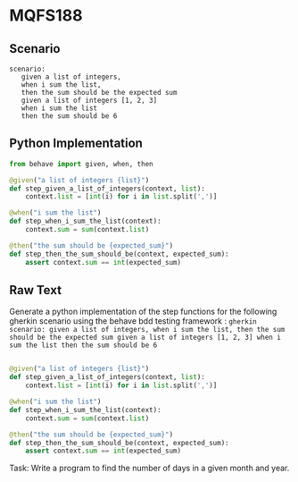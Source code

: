 # MQFS188
## Scenario
```gherkin
scenario: 
   given a list of integers, 
   when i sum the list, 
   then the sum should be the expected sum 
   given a list of integers [1, 2, 3] 
   when i sum the list 
   then the sum should be 6
```


## Python Implementation
```python
from behave import given, when, then

@given("a list of integers {list}")
def step_given_a_list_of_integers(context, list):
    context.list = [int(i) for i in list.split(',')]

@when("i sum the list")
def step_when_i_sum_the_list(context):
    context.sum = sum(context.list)

@then("the sum should be {expected_sum}")
def step_then_the_sum_should_be(context, expected_sum):
    assert context.sum == int(expected_sum)
```


## Raw Text
Generate a python implementation of the step functions for the following gherkin scenario using the behave bdd testing framework : ```gherkin scenario: given a list of integers, when i sum the list, then the sum should be the expected sum given a list of integers [1, 2, 3] when i sum the list then the sum should be 6 ```



```python from behave import given, when, then

@given("a list of integers {list}")
def step_given_a_list_of_integers(context, list):
    context.list = [int(i) for i in list.split(',')]

@when("i sum the list")
def step_when_i_sum_the_list(context):
    context.sum = sum(context.list)

@then("the sum should be {expected_sum}")
def step_then_the_sum_should_be(context, expected_sum):
    assert context.sum == int(expected_sum)
```

Task: Write a program to find the number of days in a given month and year.
